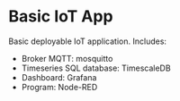 # Basic IoT App

Basic deployable IoT application. Includes:

- Broker MQTT: mosquitto
- Timeseries SQL database: TimescaleDB
- Dashboard: Grafana
- Program: Node-RED
